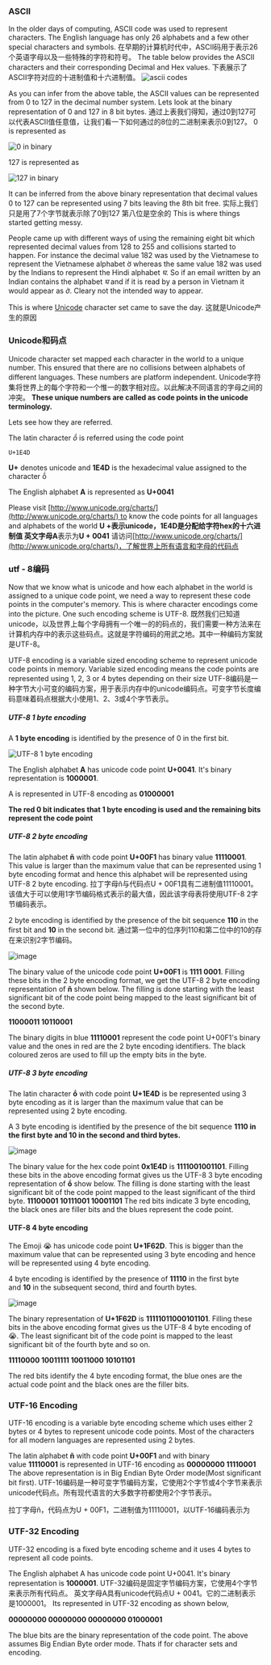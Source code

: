 ### ASCII
In the older days of computing, ASCII code was used to represent characters. The English language has only 26 alphabets and a few other special characters and symbols.
在早期的计算机时代中，ASCII码用于表示26个英语字母以及一些特殊的字符和符号。
The table below provides the ASCII characters and their corresponding Decimal and Hex values.
下表展示了ASCII字符对应的十进制值和十六进制值。
![ascii codes](http://upload-images.jianshu.io/upload_images/143845-d3f25e7c69272c8f.gif?imageMogr2/auto-orient/strip)

As you can infer from the above table, the ASCII values can be represented from 0 to 127 in the decimal number system. Lets look at the binary representation of 0 and 127 in 8 bit bytes.
通过上表我们得知，通过0到127可以代表ASCII值任意值，让我们看一下如何通过的8位的二进制来表示0到127。
0 is represented as

![0 in binary](http://upload-images.jianshu.io/upload_images/143845-b8d8074f97fcea18.png?imageMogr2/auto-orient/strip%7CimageView2/2/w/1240)

127 is represented as

![127 in binary](http://upload-images.jianshu.io/upload_images/143845-5ed6d53f2f6c51b7.png?imageMogr2/auto-orient/strip%7CimageView2/2/w/1240)

It can be inferred from the above binary representation that decimal values 0 to 127 can be represented using 7 bits leaving the 8th bit free.
实际上我们只是用了7个字节就表示除了0到127 第八位是空余的
This is where things started getting messy.

People came up with different ways of using the remaining eight bit which represented decimal values from 128 to 255 and collisions started to happen. For instance the decimal value 182 was used by the Vietnamese to represent the Vietnamese alphabet ờ whereas the same value 182 was used by the Indians to represent the Hindi alphabet *घ*. So if an email written by an Indian contains the alphabet *घ* and if it is read by a person in Vietnam it would appear as *ờ*. Cleary not the intended way to appear.

This is where [Unicode](http://www.unicode.org/) character set came to save the day.
这就是Unicode产生的原因
### Unicode和码点

Unicode character set mapped each character in the world to a unique number. This ensured that there are no collisions between alphabets of different languages. These numbers are platform independent.
Unicode字符集将世界上的每个字符和一个惟一的数字相对应。以此解决不同语言的字母之间的冲突。
**These unique numbers are called as code points in the unicode terminology.**

Lets see how they are referred.

The latin character *ṍ* is referred using the code point

```
U+1E4D  

```

**U+** denotes unicode and **1E4D** is the hexadecimal value assigned to the character ṍ

The English alphabet **A** is represented as **U+0041**

Please visit [http://www.unicode.org/charts/](http://www.unicode.org/charts/) to know the code points for all languages and alphabets of the world
**U +**表示unicode，**1E4D**是分配给字符hex的十六进制值
英文字母**A**表示为**U + 0041**
请访问[http://www.unicode.org/charts/](http://www.unicode.org/charts/)，了解世界上所有语言和字母的代码点

### utf - 8编码

Now that we know what is unicode and how each alphabet in the world is assigned to a unique code point, we need a way to represent these code points in the computer's memory. This is where character encodings come into the picture. One such encoding scheme is UTF-8.
既然我们已知道unicode，以及世界上每个字母拥有一个唯一的的码点的，我们需要一种方法来在计算机内存中的表示这些码点。这就是字符编码的用武之地。其中一种编码方案就是UTF-8。

UTF-8 encoding is a variable sized encoding scheme to represent unicode code points in memory. Variable sized encoding means the code points are represented using 1, 2, 3 or 4 bytes depending on their size
UTF-8编码是一种字节大小可变的编码方案，用于表示内存中的unicode编码点。可变字节长度编码意味着码点根据大小使用1、2、3或4个字节表示。

##### UTF-8 1 byte encoding

A **1 byte encoding** is identified by the presence of 0 in the first bit.

![UTF-8 1 byte encoding](http://upload-images.jianshu.io/upload_images/143845-579d92884dcf8606.png?imageMogr2/auto-orient/strip%7CimageView2/2/w/1240)

The English alphabet **A** has unicode code point **U+0041**. It's binary representation is **1000001**.

A is represented in UTF-8 encoding as
**01000001**

**The red 0 bit indicates that 1 byte encoding is used and the remaining bits represent the code point**

##### UTF-8 2 byte encoding

The latin alphabet **ñ** with code point **U+00F1** has binary value **11110001**. This value is larger than the maximum value that can be represented using 1 byte encoding format and hence this alphabet will be represented using UTF-8 2 byte encoding.
拉丁字母ñ与代码点U + 00F1具有二进制值11110001。该值大于可以使用1字节编码格式表示的最大值，因此该字母表将使用UTF-8 2字节编码表示。

2 byte encoding is identified by the presence of the bit sequence **110** in the first bit and **10** in the second bit.
通过第一位中的位序列110和第二位中的10的存在来识别2字节编码。

![image](http://upload-images.jianshu.io/upload_images/143845-a0c3189f9f370c2b.png?imageMogr2/auto-orient/strip%7CimageView2/2/w/1240)

The binary value of the unicode code point **U+00F1** is **1111 0001**. Filling these bits in the 2 byte encoding format, we get the UTF-8 2 byte encoding representation of **ñ** shown below. The filling is done starting with the least significant bit of the code point being mapped to the least significant bit of the second byte.

**11000011 10110001**

The binary digits in blue **11110001** represent the code point U+00F1's binary value and the ones in red are the 2 byte encoding identifiers. The black coloured zeros are used to fill up the empty bits in the byte.

##### UTF-8 3 byte encoding

The latin character **ṍ** with code point **U+1E4D** is be represented using 3 byte encoding as it is larger than the maximum value that can be represented using 2 byte encoding.

A 3 byte encoding is identified by the presence of the bit sequence **1110 in the first byte and 10 in the second and third bytes.**

![image](http://upload-images.jianshu.io/upload_images/143845-8012533ae1b0c6d5.png?imageMogr2/auto-orient/strip%7CimageView2/2/w/1240)

The binary value for the hex code point **0x1E4D** is **1111001001101**. Filling these bits in the above encoding format gives us the UTF-8 3 byte encoding representation of **ṍ** show below. The filling is done starting with the least significant bit of the code point mapped to the least significant of the third byte.
**11100001 10111001 10001101**
The red bits indicate 3 byte encoding, the black ones are filler bits and the blues represent the code point.

#### UTF-8 4 byte encoding

The Emoji 😭 has unicode code point **U+1F62D**. This is bigger than the maximum value that can be represented using 3 byte encoding and hence will be represented using 4 byte encoding.

4 byte encoding is identified by the presence of **11110** in the first byte and **10** in the subsequent second, third and fourth bytes.

![image](http://upload-images.jianshu.io/upload_images/143845-bea45b6a8d5718c8.png?imageMogr2/auto-orient/strip%7CimageView2/2/w/1240)

The binary representation of **U+1F62D** is **11111011000101101**. Filling these bits in the above encoding format gives us the UTF-8 4 byte encoding of 😭. The least significant bit of the code point is mapped to the least significant bit of the fourth byte and so on.

**11110000 10011111 10011000 10101101**

The red bits identify the 4 byte encoding format, the blue ones are the actual code point and the black ones are the filler bits.

### UTF-16 Encoding

UTF-16 encoding is a variable byte encoding scheme which uses either 2 bytes or 4 bytes to represent unicode code points. Most of the characters for all modern languages are represented using 2 bytes.

The latin alphabet **ñ** with code point **U+00F1** and with binary value **11110001** is represented in UTF-16 encoding as
**00000000 11110001**
The above representation is in Big Endian Byte Order mode(Most significant bit first).
UTF-16编码是一种可变字节编码方案，它使用2个字节或4个字节来表示unicode代码点。所有现代语言的大多数字符都使用2个字节表示。

拉丁字母ñ，代码点为U + 00F1，二进制值为11110001，以UTF-16编码表示为
### UTF-32 Encoding

UTF-32 encoding is a fixed byte encoding scheme and it uses 4 bytes to represent all code points.

The English alphabet A has unicode code point U+0041\. It's binary representation is **1000001**.
UTF-32编码是固定字节编码方案，它使用4个字节来表示所有代码点。
英文字母A具有unicode代码点U + 0041。它的二进制表示是1000001。
Its represented in UTF-32 encoding as shown below,

**00000000 00000000 00000000 01000001**

The blue bits are the binary representation of the code point. The above assumes Big Endian Byte order mode.
Thats if for character sets and encoding.
